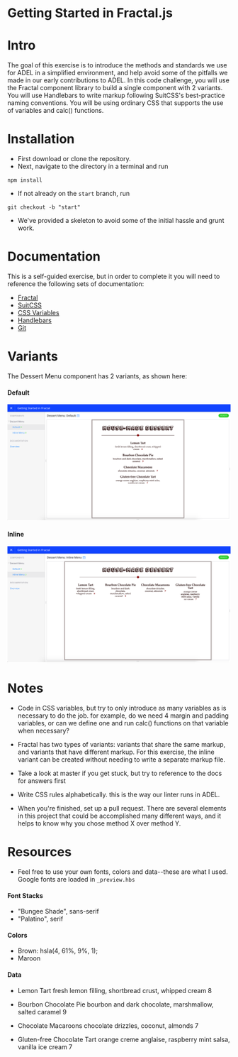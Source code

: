 # Getting Started in Fractal.js

# Intro
The goal of this exercise is to introduce the methods and standards we use for ADEL in a simplified environment, and help avoid some of the pitfalls we made in our early contributions to ADEL.
In this code challenge, you will use the Fractal component library to build a single component with 2 variants.
You will use Handlebars to write markup following SuitCSS's best-practice naming conventions.
You will be using ordinary CSS that supports the use of variables and calc() functions.

# Installation
* First download or clone the repository.
* Next, navigate to the directory in a terminal and run
```
npm install
```
* If not already on the `start` branch, run
```
git checkout -b "start"
```

* We've provided a skeleton to avoid some of the initial hassle and grunt work.

# Documentation
This is a self-guided exercise, but in order to complete it you will need to reference the following sets of documentation:

* [Fractal](http://fractal.build/guide)
* [SuitCSS](https://github.com/suitcss/suit)
* [CSS Variables](https://developer.mozilla.org/en-US/docs/Web/CSS/Using_CSS_variables)
* [Handlebars](http://handlebarsjs.com/)
* [Git](https://git-scm.com/doc)

# Variants
The Dessert Menu component has 2 variants, as shown here:

#### Default
![Default Variant](/images/Default.png)

#### Inline
![Inline Variant](/images/Inline.png)

# Notes
* Code in CSS variables, but try to only introduce as many variables as is necessary to do the job. for example, do we need 4 margin and padding variables, or can we define one and run calc() functions on that variable when necessary?

* Fractal has two types of variants: variants that share the same markup, and variants that have different markup.
For this exercise, the inline variant can be created without needing to write a separate markup file.

* Take a look at master if you get stuck, but try to reference to the docs for answers first

* Write CSS rules alphabetically. this is the way our linter runs in ADEL.

* When you're finished, set up a pull request. There are several elements in this project that could be accomplished many different ways, and it helps to know why you chose method X over method Y.

# Resources
* Feel free to use your own fonts, colors and data--these are what I used. Google fonts are loaded in `_preview.hbs`

#### Font Stacks
* "Bungee Shade", sans-serif
* "Palatino", serif

#### Colors
* Brown:  hsla(4, 61%, 9%, 1);
* Maroon

#### Data
* Lemon Tart
fresh lemon filling, shortbread crust, whipped cream
8

* Bourbon Chocolate Pie
bourbon and dark chocolate, marshmallow, salted caramel
9

* Chocolate Macaroons
chocolate drizzles, coconut, almonds
7

* Gluten-free Chocolate Tart
orange creme anglaise, raspberry mint salsa, vanilla ice cream
7
